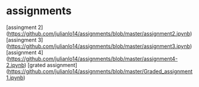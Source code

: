 # assignments
[assingment 2] (https://github.com/julianlo14/assignments/blob/master/assignment2.ipynb)
[assingment 3] (https://github.com/julianlo14/assignments/blob/master/assignment3.ipynb)
[assignment 4] (https://github.com/julianlo14/assignments/blob/master/assignment4-2.ipynb)
[grated assignment] (https://github.com/julianlo14/assignments/blob/master/Graded_assignment1.ipynb)
